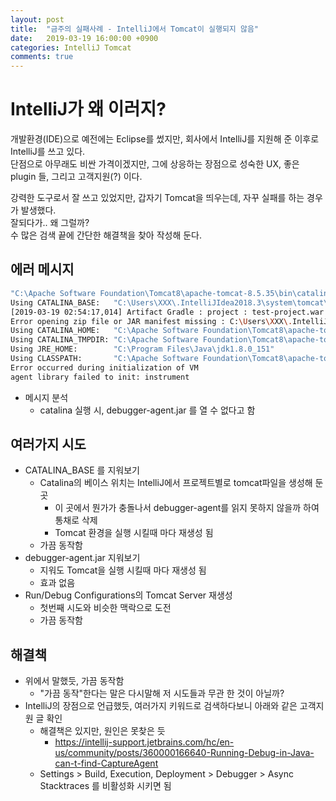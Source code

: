 ```yaml
---
layout: post
title:  "금주의 실패사례 - IntelliJ에서 Tomcat이 실행되지 않음"
date:   2019-03-19 16:00:00 +0900
categories: IntelliJ Tomcat
comments: true
---
```


# IntelliJ가 왜 이러지?
개발환경(IDE)으로 예전에는 Eclipse를 썼지만, 회사에서 IntelliJ를 지원해 준 이후로 IntelliJ를 쓰고 있다.  
단점으로 아무래도 비싼 가격이겠지만, 그에 상응하는 장점으로 성숙한 UX, 좋은 plugin 들, 그리고 고객지원(?) 이다.  
  
강력한 도구로서 잘 쓰고 있었지만, 갑자기 Tomcat을 띄우는데, 자꾸 실패를 하는 경우가 발생했다.  
잘되다가.. 왜 그럴까?  
수 많은 검색 끝에 간단한 해결책을 찾아 작성해 둔다.

## 에러 메시지
~~~ sh
"C:\Apache Software Foundation\Tomcat8\apache-tomcat-8.5.35\bin\catalina.bat" run
Using CATALINA_BASE:   "C:\Users\XXX\.IntelliJIdea2018.3\system\tomcat\Tomcat_8_5_test-project"
[2019-03-19 02:54:17,014] Artifact Gradle : project : test-project.war (exploded): Waiting for server connection to start artifact deployment...
Error opening zip file or JAR manifest missing : C:\Users\XXX\.IntelliJIdea2018.3\system\captureAgent\debugger-agent.jar
Using CATALINA_HOME:   "C:\Apache Software Foundation\Tomcat8\apache-tomcat-8.5.35"
Using CATALINA_TMPDIR: "C:\Apache Software Foundation\Tomcat8\apache-tomcat-8.5.35\temp"
Using JRE_HOME:        "C:\Program Files\Java\jdk1.8.0_151"
Using CLASSPATH:       "C:\Apache Software Foundation\Tomcat8\apache-tomcat-8.5.35\bin\bootstrap.jar;C:\Apache Software Foundation\Tomcat8\apache-tomcat-8.5.35\bin\tomcat-juli.jar"
Error occurred during initialization of VM
agent library failed to init: instrument
~~~
  * 메시지 분석
    + catalina 실행 시, debugger-agent.jar 를 열 수 없다고 함
    
## 여러가지 시도
  * CATALINA_BASE 를 지워보기
    + Catalina의 베이스 위치는 IntelliJ에서 프로젝트별로 tomcat파일을 생성해 둔 곳
      - 이 곳에서 뭔가가 충돌나서 debugger-agent를 읽지 못하지 않을까 하여 통채로 삭제
      - Tomcat 환경을 실행 시킬때 마다 재생성 됨
    + 가끔 동작함
  * debugger-agent.jar 지워보기
    + 지워도 Tomcat을 실행 시킬때 마다 재생성 됨
    + 효과 없음
  * Run/Debug Configurations의 Tomcat Server 재생성
    + 첫번째 시도와 비슷한 맥락으로 도전
    + 가끔 동작함

## 해결책
  * 위에서 말했듯, 가끔 동작함
    + "가끔 동작"한다는 말은 다시말해 저 시도들과 무관 한 것이 아닐까?
  * IntelliJ의 장점으로 언급했듯, 여러가지 키워드로 검색하다보니 아래와 같은 고객지원 글 확인
    + 해결책은 있지만, 원인은 못찾은 듯
      - https://intellij-support.jetbrains.com/hc/en-us/community/posts/360000166640-Running-Debug-in-Java-can-t-find-CaptureAgent
    + Settings > Build, Execution, Deployment > Debugger > Async Stacktraces 를 비활성화 시키면 됨

